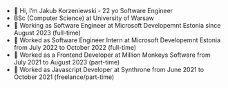 - 👋 Hi, I’m Jakub Korzeniewski - 22 yo Software Engineer
- BSc (Computer Science) at University of Warsaw
- 💼 Working as Software Engineer at Microsoft Developemnt Estonia since August 2023 (full-time)
- 💼 Worked as Software Engineer Intern at Microsoft Developemnt Estonia from July 2022 to October 2022 (full-time)
- 💼 Worked as a Frontend Developer at Million Monkeys Software from July 2021 to August 2023 (part-time)
- 💼 Worked as Javascript Developer at Synthrone from June 2021 to October 2021 (freelance/part-time)
